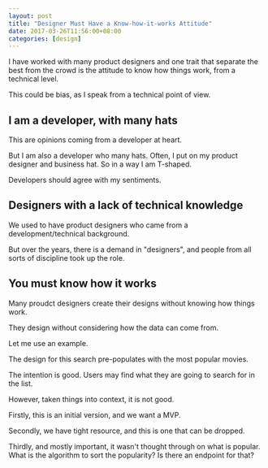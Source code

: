 ```yaml
---
layout: post
title: "Designer Must Have a Know-how-it-works Attitude"
date: 2017-03-26T11:56:00+08:00
categories: [design]
---
```


I have worked with many product designers and one trait that separate the best from the crowd is the attitude to know how things work, from a technical level.

This could be bias, as I speak from a technical point of view.

## I am a developer, with many hats

This are opinions coming from a developer at heart.

But I am also a developer who many hats. Often, I put on my product designer and business hat. So in a way I am T-shaped.

Developers should agree with my sentiments.


## Designers with a lack of technical knowledge

We used to have product designers who came from a development/technical background.

But over the years, there is a demand in "designers", and people from all sorts of discipline took up the role.


## You must know how it works

Many proudct designers create their designs without knowing how things work.

They design without considering how the data can come from.

Let me use an example.

The design for this search pre-populates with the most popular movies.

The intention is good. Users may find what they are going to search for in the list.

However, taken things into context, it is not good.

Firstly, this is an initial version, and we want a MVP.

Secondly, we have tight resource, and this is one that can be dropped.

Thirdly, and mostly important, it wasn't thought through on what is popular. What is the algorithm to sort the popularity? Is there an endpoint for that?

